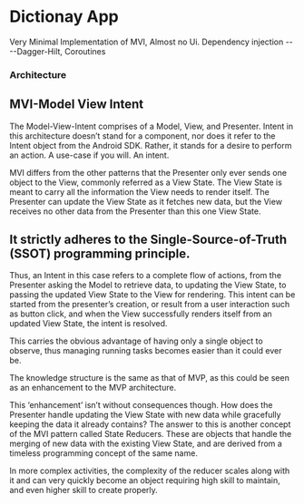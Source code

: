 # Dictionay App

Very Minimal Implementation of MVI, Almost no Ui.
Dependency injection ----Dagger-Hilt,
Coroutines


### Architecture
## MVI-Model View Intent
The Model-View-Intent comprises of a Model, View, and Presenter. Intent in this
architecture doesn’t stand for a component, nor does it refer to the Intent object
from the Android SDK. Rather, it stands for a desire to perform an action.
A use-case if you will. An intent.

MVI differs from the other patterns that the Presenter only ever sends one object to the View,
commonly referred as a View State. The View State is meant to carry all the information
the View needs to render itself. The Presenter can update the View State as it fetches
new data, but the View receives no other data from the Presenter than this one View State.
## It strictly adheres to the Single-Source-of-Truth (SSOT) programming principle.

Thus, an Intent in this case refers to a complete flow of actions, from the Presenter asking
the Model to retrieve data, to updating the View State, to passing the updated View State
to the View for rendering. This intent can be started from the presenter’s creation,
or result from a user interaction such as button click, and when the View successfully
renders itself from an updated View State, the intent is resolved.

This carries the obvious advantage of having only a single object to observe,
thus managing running tasks becomes easier than it could ever be.

The knowledge structure is the same as that of MVP, as this could be seen as an enhancement
to the MVP architecture.

This ‘enhancement’ isn’t without consequences though. How does the Presenter handle
updating the View State with new data while gracefully keeping the data it already contains?
The answer to this is another concept of the MVI pattern called State Reducers.
These are objects that handle the merging of new data with the existing View State, and are
 derived from a timeless programming concept of the same name.

In more complex activities, the complexity of the reducer scales along with it and can
very quickly become an object requiring high skill to maintain, and even higher skill
to create properly.

